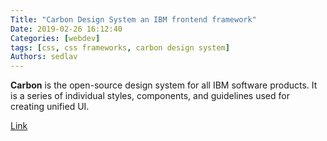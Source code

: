 ```yaml
---
Title: "Carbon Design System an IBM frontend framework"
Date: 2019-02-26 16:12:40
Categories: [webdev]
tags: [css, css frameworks, carbon design system]
Authors: sedlav
---
```


**Carbon** is the open-source design system for all IBM software products. It is a series of individual styles, components, and guidelines used for creating unified UI.

[Link](https://www.carbondesignsystem.com)
